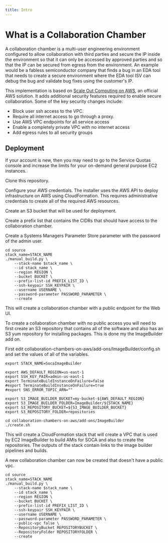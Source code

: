 ```yaml
---
title: Intro
---
```


# What is a Collaboration Chamber

A collaboration chamber is a multi-user engineering environment configured to allow collaboration with third parties and secure
the IP inside the environment so that it can only be accessed by approved parties and so that the IP can be
secured from egress from the environment.
An example would be a fabless semiconductor company that finds a bug in an EDA tool that needs to create a secure environment
where the EDA tool ISV can debug the bug and validate bug fixes using the customer's IP.

This implementation is based on [Scale Out Computing on AWS](https://github.com/awslabs/scale-out-computing-on-aws), an official AWS solution.
It adds additional security features required to enable secure collaboration.
Some of the key security changes include:

* Block user ssh access to the VPC.
* Require all internet access to go through a proxy.
* Use AWS VPC endpoints for all service access
* Enable a completely private VPC with no internet access
* Add egress rules to all security groups

## Deployment

If your account is new, then you may need to go to the Service Quotas console
and increase the limits for your on-demand general purpose EC2 instances.

Clone this repository.

Configure your AWS credentials.
The installer uses the AWS API to deploy infrastructure on AWS using CloudFormation.
This requires administrative credentials to create all of the required AWS resources.

Create an S3 bucket that will be used for deployment.

Create a prefix list that contains the CIDRs that should have access to the collaboration chamber.

Create a Systems Managers Parameter Store parameter with the password of the admin user.

```
cd source
stack_name=STACK_NAME
./manual_build.py \
    --stack-name $stack_name \
    --id stack_name \
    --region REGION \
    --bucket BUCKET \
    --prefix-list-id PREFIX_LIST_ID \
    --ssh-keypair SSH_KEYPAIR \
    --username USERNAME \
    --password-parameter PASSWORD_PARAMETER \
    --create
```

This will create a collaboration chamber with a public endpoint for the Web UI.

To create a collaboration chamber with no public access you will need to first create an S3 repository
that contains all of the software and also has an S3 yum repository for installing packages.
This is done my the ImageBuilder add on.

First edit collaboration-chambers-on-aws/add-ons/ImageBuilder/config.sh and set the values of all of the
variables.

```
export STACK_NAME=SocaImageBuilder

export AWS_DEFAULT_REGION=us-east-1
export SSH_KEY_PAIR=admin-us-east-1
export TerminateBuildInstanceOnFailure=false
#export TerminateBuildInstanceOnFailure=true
#export SNS_ERROR_TOPIC_ARN=""

export S3_IMAGE_BUILDER_BUCKET=my-bucket-${AWS_DEFAULT_REGION}
export S3_IMAGE_BUILDER_FOLDER=ImageBuilder/${STACK_NAME}
export S3_REPOSITORY_BUCKET=${S3_IMAGE_BUILDER_BUCKET}
export S3_REPOSITORY_FOLDER=repositories
```

```
cd collaboration-chambers-on-aws/add-ons/ImageBuilder
./create.sh
```

This will create a CloudFormation stack that will create a VPC that is used by EC2 ImageBuilder to build AMIs for SOCA and also
to create the repositories.
The outputs of the stack contain links to the image builder pipelines and builds.

A new collaboration chamber can now be created that doesn't have a public vpc.

```
cd source
stack_name=STACK_NAME
./manual_build.py \
    --stack-name $stack_name \
    --id stack_name \
    --region REGION \
    --bucket BUCKET \
    --prefix-list-id PREFIX_LIST_ID \
    --ssh-keypair SSH_KEYPAIR \
    --username USERNAME \
    --password-parameter PASSWORD_PARAMETER \
    --public-vpc false \
    --RepositoryBucket REPOSITORYBUCKET \
    --RepositoryFolder REPOSITORYFOLDER \
    --create
```
